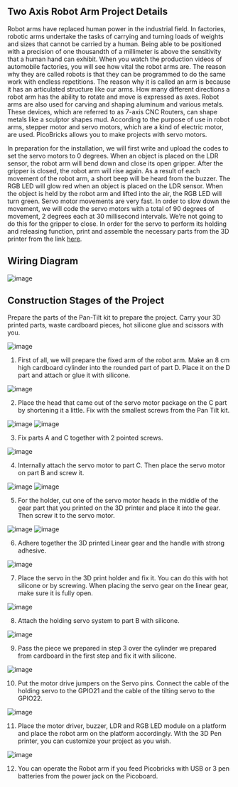 ## Two Axis Robot Arm Project Details
Robot arms have replaced human power in the industrial field. In factories, robotic arms undertake the tasks of carrying and turning loads of weights and sizes that cannot be carried by a human. Being able to be positioned with a precision of one thousandth of a millimeter is above the sensitivity that a human hand can exhibit. When you watch the production videos of automobile factories, you will see how vital the robot arms are. The reason why they are called robots is that they can be programmed to do the same work with endless repetitions. The reason why it is called an arm is because it has an articulated structure like our arms. How many different directions a robot arm has the ability to rotate and move is expressed as axes. Robot arms are also used for carving and shaping aluminum and various metals. These devices, which are referred to as 7-axis CNC Routers, can shape metals like a sculptor shapes mud. According to the purpose of use in robot arms, stepper motor and servo motors, which are a kind of electric motor, are used. PicoBricks allows you to make projects with servo motors.

In preparation for the installation, we will first write and upload the codes to set the servo motors to 0 degrees. When an object is placed on the LDR sensor, the robot arm will bend down and close its open gripper. After the gripper is closed, the robot arm will rise again. As a result of each movement of the robot arm, a short beep will be heard from the buzzer. The RGB LED will glow red when an object is placed on the LDR sensor. When the object is held by the robot arm and lifted into the air, the RGB LED will turn green. Servo motor movements are very fast. In order to slow down the movement, we will code the servo motors with a total of 90 degrees of movement, 2 degrees each at 30 millisecond intervals. We’re not going to do this for the gripper to close. In order for the servo to perform its holding and releasing function, print and assemble the necessary parts from the 3D printer from the link [here](https://www.thingiverse.com/thing:2302957/files "here").

## Wiring Diagram

  ![image](https://user-images.githubusercontent.com/111511331/200284435-a870a200-d576-4c4c-af26-5086a5b301a9.png)
  
## Construction Stages of the Project

Prepare the parts of the Pan-Tilt kit to prepare the project. Carry your 3D printed parts, waste cardboard pieces, hot silicone glue and scissors with you.
 
![image](https://user-images.githubusercontent.com/111511331/200284827-480c1892-e13a-45d4-a904-a3a0e5efc0a4.png)



1.	First of all, we will prepare the fixed arm of the robot arm. Make an 8 cm high cardboard cylinder into the rounded part of part D. Place it on the D part and attach or glue it with silicone.
 
 ![image](https://user-images.githubusercontent.com/111511331/200284859-a883a1f2-e6b6-45ee-b128-051cf150ac2c.png)

2.	Place the head that came out of the servo motor package on the C part by shortening it a little. Fix with the smallest screws from the Pan Tilt kit.
  
  ![image](https://user-images.githubusercontent.com/111511331/200284886-c7dedd84-af78-4b6a-9f08-02c8bd3a812a.png)
 ![image](https://user-images.githubusercontent.com/111511331/200284918-3f8aac69-88ea-4b26-8f9d-de43a24ec72e.png)

3.	Fix parts A and C together with 2 pointed screws.
 
 ![image](https://user-images.githubusercontent.com/111511331/200285081-fc9c3ed7-e460-4f8b-9e56-3667c39cde10.png)

4.	Internally attach the servo motor to part C. Then place the servo motor on part B and screw it.
  
  ![image](https://user-images.githubusercontent.com/111511331/200285113-0ece014b-d3e4-4d3d-bbc5-aa793fce45a1.png)
![image](https://user-images.githubusercontent.com/111511331/200285147-5b7fee8d-5241-4c19-8958-08eb72bb5329.png)

5.	For the holder, cut one of the servo motor heads in the middle of the gear part that you printed on the 3D printer and place it into the gear. Then screw it to the servo motor.
  
  ![image](https://user-images.githubusercontent.com/111511331/200285172-02519527-d58d-4e81-bdce-9dbee4cd9912.png)
![image](https://user-images.githubusercontent.com/111511331/200285199-e0c46432-5634-4dff-8b72-5c526fb8861d.png)

6.	Adhere together the 3D printed Linear gear and the handle with strong adhesive.
 
 ![image](https://user-images.githubusercontent.com/111511331/200285431-0374773a-3ddd-45ef-adf6-cd3765e4e106.png)

7.	Place the servo in the 3D print holder and fix it. You can do this with hot silicone or by screwing. When placing the servo gear on the linear gear, make sure it is fully open.
 
 ![image](https://user-images.githubusercontent.com/111511331/200286437-71da362e-78a9-47d9-9cac-f2c5d89eddbb.png)

8.	Attach the holding servo system to part B with silicone.

 ![image](https://user-images.githubusercontent.com/111511331/200286458-aac7b0e5-da19-4d9b-bd9f-d9b5c49c7017.png)

9.	Pass the piece we prepared in step 3 over the cylinder we prepared from cardboard in the first step and fix it with silicone.
 
 ![image](https://user-images.githubusercontent.com/111511331/200286497-1290d18f-d06e-4d9f-bc66-0c76ff9a1ce5.png)

10.	Put the motor drive jumpers on the Servo pins. Connect the cable of the holding servo to the GPIO21 and the cable of the tilting servo to the GPIO22.
 
 ![image](https://user-images.githubusercontent.com/111511331/200286526-71ae4bb1-9aad-4945-bba8-976bdd245887.png)

11.	Place the motor driver, buzzer, LDR and RGB LED module on a platform and place the robot arm on the platform accordingly. With the 3D Pen printer, you can customize your project as you wish.
 
 ![image](https://user-images.githubusercontent.com/111511331/200286565-1739419b-ea5f-4a60-89d1-0ef6ff5c74ac.png)

12. You can operate the Robot arm if you feed Picobricks with USB or 3 pen batteries from the power jack on the Picoboard.
